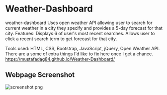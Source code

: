 # Weather-Dashboard
weather-dashboard
Uses open weather API allowing user to search for current weather in a city they specify and provides a 5-day forecast for that city.
Features:
Displays 6 of user's most recent searches.
Allows user to click a recent search term to get forecast for that city.

Tools used:
HTML,
CSS,
Bootstrap,
JavaScript,
jQuery,
Open Weather API.
There are a some of extra things I'd like to fix here once I get a chance.
https://mustafadag84.github.io/Weather-Dashboard/

## Webpage Screenshot
![screenshot png](https://user-images.githubusercontent.com/63365781/87868791-d0326700-c967-11ea-917b-d7825fd49b9d.png)


